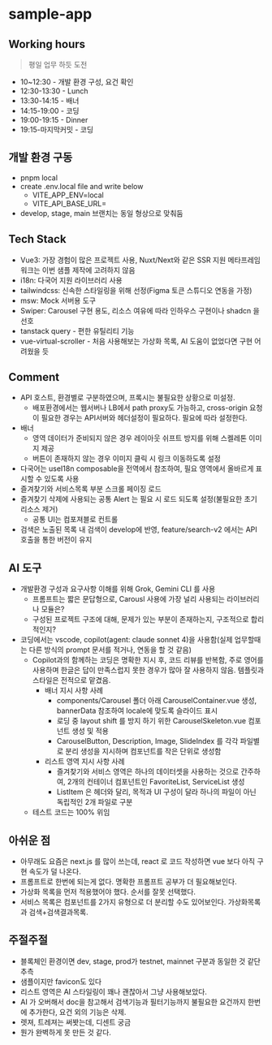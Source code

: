 # sample-app

## Working hours

> 평일 업무 하듯 도전

- 10~12:30 - 개발 환경 구성, 요건 확인
- 12:30-13:30 - Lunch
- 13:30-14:15 - 배너
- 14:15-19:00 - 코딩
- 19:00-19:15 - Dinner
- 19:15-마지막커밋 - 코딩

## 개발 환경 구동

- pnpm local
- create .env.local file and write below
  - VITE_APP_ENV=local
  - VITE_API_BASE_URL=
- develop, stage, main 브랜치는 동일 형상으로 맞춰둠

## Tech Stack

- Vue3: 가장 경험이 많은 프로젝트 사용, Nuxt/Next와 같은 SSR 지원 메타프레임워크는 이번 샘플 제작에 고려하지 않음
- i18n: 다국어 지원 라이브러리 사용
- tailwindcss: 신속한 스타일링을 위해 선정(Figma 토큰 스튜디오 연동을 가정)
- msw: Mock 서버용 도구
- Swiper: Carousel 구현 용도, 리소스 여유에 따라 인하우스 구현이나 shadcn 을 선호
- tanstack query - 편한 유틸리티 기능
- vue-virtual-scroller - 처음 사용해보는 가상화 목록, AI 도움이 없었다면 구현 어려웠을 듯

## Comment

- API 호스트, 환경별로 구분하였으며, 프록시는 불필요한 상황으로 미설정.
  - 배포환경에서는 웹서버나 LB에서 path proxy도 가능하고, cross-origin 요청이 필요한 경우는 API서버와 헤더설정이 필요하다. 필요에 따라 설정한다.
- 배너
  - 영역 데이터가 준비되지 않은 경우 레이아웃 쉬프트 방지를 위해 스켈레톤 이미지 제공
  - 버튼이 존재하지 않는 경우 이미지 클릭 시 링크 이동하도록 설정
- 다국어는 useI18n composable을 전역에서 참조하여, 필요 영역에서 올바르게 표시할 수 있도록 사용
- 즐겨찾기와 서비스목록 부분 스크롤 페이징 로드
- 즐겨찾기 삭제에 사용되는 공통 Alert 는 필요 시 로드 되도록 설정(불필요한 초기 리소스 제거)
  - 공통 UI는 컴포져블로 컨트롤
- 검색은 노출된 목록 내 검색이 develop에 반영, feature/search-v2 에서는 API 호출을 통한 버전이 유지

## AI 도구

- 개발환경 구성과 요구사항 이해를 위해 Grok, Gemini CLI 를 사용
  - 프롬프트는 짧은 문답형으로, Carousl 사용에 가장 널리 사용되는 라이브러리나 모듈은?
  - 구성된 프로젝트 구조에 대해, 문제가 있는 부분이 존재하는지, 구조적으로 합리적인지?
- 코딩에서는 vscode, copilot(agent: claude sonnet 4)을 사용함(실제 업무할때는 다른 방식의 prompt 문서를 적거나, 연동을 할 것 같음)
  - Copilot과의 함께하는 코딩은 명확한 지시 후, 코드 리뷰를 반복함, 주로 영어를 사용하며 한글은 답이 만족스럽지 못한 경우가 많아 잘 사용하지 않음. 템플릿과 스타일은 전적으로 맡겼음.
    - 배너 지시 사항 사례
      - components/Carousel 폴더 아래 CarouselContainer.vue 생성, bannerData 참조하여 locale에 맞도록 슬라이드 표시
      - 로딩 중 layout shift 를 방지 하기 위한 CarouselSkeleton.vue 컴포넌트 생성 및 적용
      - CarouselButton, Description, Image, SlideIndex 를 각각 파일별로 분리 생성을 지시하며 컴포넌트를 작은 단위로 생성함
    - 리스트 영역 지시 사항 사례
      - 즐겨찾기와 서비스 영역은 하나의 데이터셋을 사용하는 것으로 간주하여, 2개의 컨테이너 컴포넌트인 FavoriteList, ServiceList 생성
      - ListItem 은 헤더와 달리, 목적과 UI 구성이 달라 하나의 파일이 아닌 독립적인 2개 파일로 구분
  - 테스트 코드는 100% 위임

## 아쉬운 점

- 아무래도 요즘은 next.js 를 많이 쓰는데, react 로 코드 작성하면 vue 보다 아직 구현 속도가 덜 나온다.
- 프롬프트로 한번에 되는게 없다. 명확한 프롬프트 공부가 더 필요해보인다.
- 가상화 목록을 먼저 적용했어야 했다. 순서를 잘못 선택했다.
- 서비스 목록은 컴포넌트를 2가지 유형으로 더 분리할 수도 있어보인다. 가상화목록과 검색+검색결과목록.

## 주절주절

- 블록체인 환경이면 dev, stage, prod가 testnet, mainnet 구분과 동일한 것 같단 추측
- 샘플이지만 favicon도 있다
- 리스트 영역은 AI 스타일링이 꽤나 괜찮아서 그냥 사용해보았다.
- AI 가 오버해서 doc을 참고해서 검색기능과 필터기능까지 불필요한 요건까지 한번에 추가한다, 요건 외의 기능은 삭제.
- 렛져, 트레져는 써봣는데, 디센트 궁금
- 뭔가 완벽하게 못 만든 것 같다.
